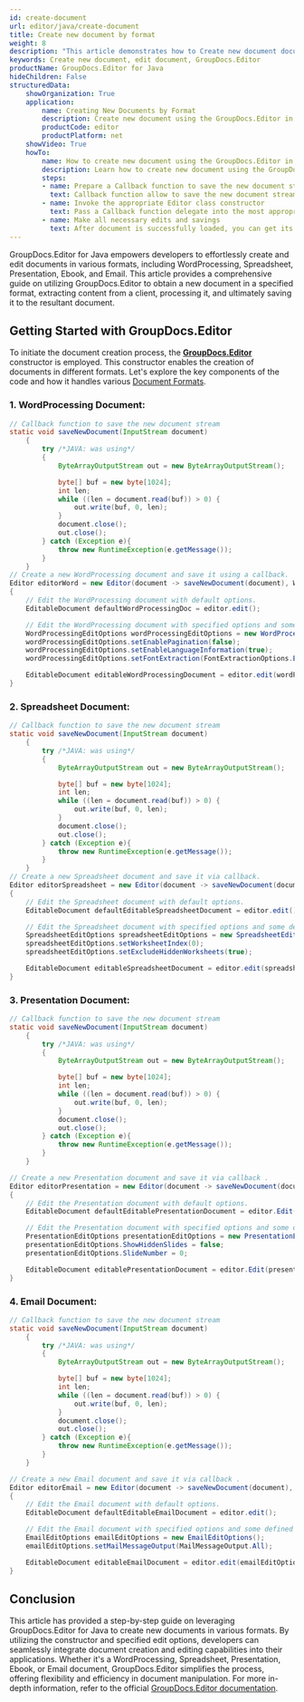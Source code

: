 ```yaml
---
id: create-document
url: editor/java/create-document
title: Create new document by format
weight: 8
description: "This article demonstrates how to Create new document documents, spreadsheets and presentations with GroupDocs.Editor for Java API."
keywords: Create new document, edit document, GroupDocs.Editor
productName: GroupDocs.Editor for Java
hideChildren: False
structuredData:
    showOrganization: True
    application:    
        name: Creating New Documents by Format
        description: Create new document using the GroupDocs.Editor in Java language
        productCode: editor
        productPlatform: net 
    showVideo: True
    howTo:
        name: How to create new document using the GroupDocs.Editor in Java
        description: Learn how to create new document using the GroupDocs.Editor in Java step by step
        steps:
        - name: Prepare a Callback function to save the new document stream if needed 
          text: Callback function allow to save the new document stream
        - name: Invoke the appropriate Editor class constructor
          text: Pass a Callback function delegate into the most appropriate overload of the constructor of GroupDocs.Editor.Editor class
        - name: Make all necessary edits and savings
          text: After document is successfully loaded, you can get its metainfo, generate its editable version, and finally save it to the resultant file
---
```



GroupDocs.Editor for Java empowers developers to effortlessly create and edit documents in various formats, including WordProcessing, Spreadsheet, Presentation, Ebook, and Email. This article provides a comprehensive guide on utilizing GroupDocs.Editor to obtain a new document in a specified format, extracting content from a client, processing it, and ultimately saving it to the resultant document.

## Getting Started with GroupDocs.Editor

To initiate the document creation process, the [**GroupDocs.Editor**](https://reference.groupdocs.com/editor/java/com.groupdocs.editor/) constructor is employed. This constructor enables the creation of documents in different formats. Let's explore the key components of the code and how it handles various  [Document Formats](https://docs.groupdocs.com/editor/java/supported-document-formats/).

### 1. WordProcessing Document:

```java
// Callback function to save the new document stream
static void saveNewDocument(InputStream document)
    {
        try /*JAVA: was using*/
        {
            ByteArrayOutputStream out = new ByteArrayOutputStream();

            byte[] buf = new byte[1024];
            int len;
            while ((len = document.read(buf)) > 0) {
                out.write(buf, 0, len);
            }
            document.close();
            out.close();
        } catch (Exception e){
            throw new RuntimeException(e.getMessage());
        }
    }
// Create a new WordProcessing document and save it using a callback.
Editor editorWord = new Editor(document -> saveNewDocument(document), WordProcessingFormats.Docx);
{
    // Edit the WordProcessing document with default options.
    EditableDocument defaultWordProcessingDoc = editor.edit();

    // Edit the WordProcessing document with specified options and some defined settings.
    WordProcessingEditOptions wordProcessingEditOptions = new WordProcessingEditOptions();
    wordProcessingEditOptions.setEnablePagination(false);  
    wordProcessingEditOptions.setEnableLanguageInformation(true);  
    wordProcessingEditOptions.setFontExtraction(FontExtractionOptions.ExtractAllEmbedded);  

    EditableDocument editableWordProcessingDocument = editor.edit(wordProcessingEditOptions);
}
```

### 2. Spreadsheet Document:

```java
// Callback function to save the new document stream
static void saveNewDocument(InputStream document)
    {
        try /*JAVA: was using*/
        {
            ByteArrayOutputStream out = new ByteArrayOutputStream();

            byte[] buf = new byte[1024];
            int len;
            while ((len = document.read(buf)) > 0) {
                out.write(buf, 0, len);
            }
            document.close();
            out.close();
        } catch (Exception e){
            throw new RuntimeException(e.getMessage());
        }
    }
// Create a new Spreadsheet document and save it via callback.
Editor editorSpreadsheet = new Editor(document -> saveNewDocument(document), SpreadsheetFormats.Xlsx);
{
    // Edit the Spreadsheet document with default options.
    EditableDocument defaultEditableSpreadsheetDocument = editor.edit();

    // Edit the Spreadsheet document with specified options and some defined settings.
    SpreadsheetEditOptions spreadsheetEditOptions = new SpreadsheetEditOptions();
    spreadsheetEditOptions.setWorksheetIndex(0);
    spreadsheetEditOptions.setExcludeHiddenWorksheets(true);

    EditableDocument editableSpreadsheetDocument = editor.edit(spreadsheetEditOptions);
}
```

### 3. Presentation Document:

```java
// Callback function to save the new document stream
static void saveNewDocument(InputStream document)
    {
        try /*JAVA: was using*/
        {
            ByteArrayOutputStream out = new ByteArrayOutputStream();

            byte[] buf = new byte[1024];
            int len;
            while ((len = document.read(buf)) > 0) {
                out.write(buf, 0, len);
            }
            document.close();
            out.close();
        } catch (Exception e){
            throw new RuntimeException(e.getMessage());
        }
    }

// Create a new Presentation document and save it via callback .
Editor editorPresentation = new Editor(document -> saveNewDocument(document), PresentationFormats.Pptx);
{
    // Edit the Presentation document with default options.
    EditableDocument defaultEditablePresentationDocument = editor.Edit();

    // Edit the Presentation document with specified options and some defined settings.
    PresentationEditOptions presentationEditOptions = new PresentationEditOptions();
    presentationEditOptions.ShowHiddenSlides = false;
    presentationEditOptions.SlideNumber = 0;

    EditableDocument editablePresentationDocument = editor.Edit(presentationEditOptions);
}
```


### 4. Email Document:

```java
// Callback function to save the new document stream
static void saveNewDocument(InputStream document)
    {
        try /*JAVA: was using*/
        {
            ByteArrayOutputStream out = new ByteArrayOutputStream();

            byte[] buf = new byte[1024];
            int len;
            while ((len = document.read(buf)) > 0) {
                out.write(buf, 0, len);
            }
            document.close();
            out.close();
        } catch (Exception e){
            throw new RuntimeException(e.getMessage());
        }
    }

// Create a new Email document and save it via callback .
Editor editorEmail = new Editor(document -> saveNewDocument(document), EmailFormats.Eml);
{
    // Edit the Email document with default options.
    EditableDocument defaultEditableEmailDocument = editor.edit();

    // Edit the Email document with specified options and some defined settings.
    EmailEditOptions emailEditOptions = new EmailEditOptions();
    emailEditOptions.setMailMessageOutput(MailMessageOutput.All);

    EditableDocument editableEmailDocument = editor.edit(emailEditOptions);
}
```

## Conclusion

This article has provided a step-by-step guide on leveraging GroupDocs.Editor for Java to create new documents in various formats. By utilizing the constructor and specified edit options, developers can seamlessly integrate document creation and editing capabilities into their applications. Whether it's a WordProcessing, Spreadsheet, Presentation, Ebook, or Email document, GroupDocs.Editor simplifies the process, offering flexibility and efficiency in document manipulation. For more in-depth information, refer to the official [GroupDocs.Editor documentation](https://docs.groupdocs.com/editor/java/).
